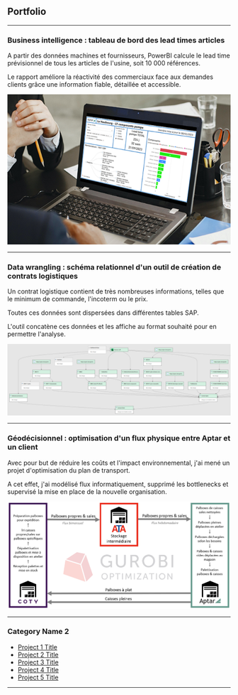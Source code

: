 ## Portfolio

---

### Business intelligence : tableau de bord des lead times articles

A partir des données machines et fournisseurs, PowerBI calcule le lead time prévisionnel de tous les articles de l'usine, soit 10 000 références. 

Le rapport améliore la réactivité des commerciaux face aux demandes clients grâce une information fiable, détaillée et accessible.

<img src="images/LeadTimes2.png?raw=true"/>

---

### Data wrangling : schéma relationnel d'un outil de création de contrats logistiques

Un contrat logistique contient de très nombreuses informations, telles que le minimum de commande, l'incoterm ou le prix. 

Toutes ces données sont dispersées dans différentes tables SAP.

L'outil concatène ces données et les affiche au format souhaité pour en permettre l'analyse.

<img src="images/PQDataFlow.png?raw=true"/>

---

### Géodécisionnel : optimisation d'un flux physique entre Aptar et un client

Avec pour but de réduire les coûts et l'impact environnemental, j'ai mené un projet d'optimisation du plan de transport.

A cet effet, j'ai modélisé flux informatiquement, supprimé les bottlenecks et supervisé la mise en place de la nouvelle organisation.

<img src="images/FluxCaissesCoty.png?raw=true"/>

---

### Category Name 2

- [Project 1 Title](http://example.com/)
- [Project 2 Title](http://example.com/)
- [Project 3 Title](http://example.com/)
- [Project 4 Title](http://example.com/)
- [Project 5 Title](http://example.com/)

---
